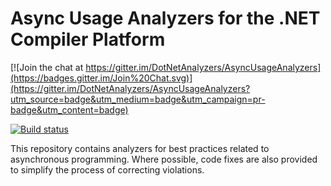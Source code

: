 # Async Usage Analyzers for the .NET Compiler Platform

[![Join the chat at https://gitter.im/DotNetAnalyzers/AsyncUsageAnalyzers](https://badges.gitter.im/Join%20Chat.svg)](https://gitter.im/DotNetAnalyzers/AsyncUsageAnalyzers?utm_source=badge&utm_medium=badge&utm_campaign=pr-badge&utm_content=badge)

[![Build status](https://ci.appveyor.com/api/projects/status/0f0w76hunsj3es8p/branch/master?svg=true)](https://ci.appveyor.com/project/sharwell/asyncusageanalyzers/branch/master)

This repository contains analyzers for best practices related to asynchronous programming. Where possible, code fixes are also provided to simplify the process of correcting violations.
